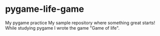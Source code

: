 # pygame-life-game
My pygame practice
My sample repository where something great starts! While studying pygame I wrote the game "Game of life".
